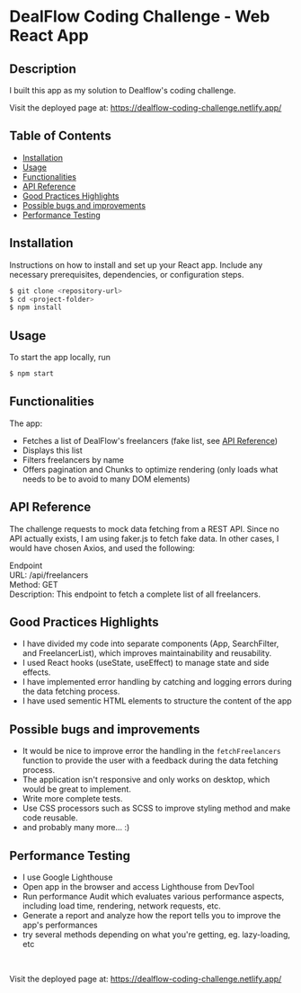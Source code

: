 # DealFlow Coding Challenge - Web React App

## Description

I built this app as my solution to Dealflow's coding challenge.

Visit the deployed page at: https://dealflow-coding-challenge.netlify.app/

## Table of Contents

- [Installation](#installation)
- [Usage](#usage)
- [Functionalities](#functionalities)
- [API Reference](#api-reference)
- [Good Practices Highlights](#good-practices-highlights)
- [Possible bugs and improvements](#possible-bugs-and-improvements)
- [Performance Testing](#performance-testing)

## Installation

Instructions on how to install and set up your React app. Include any necessary prerequisites, dependencies, or configuration steps.

```bash
$ git clone <repository-url>
$ cd <project-folder>
$ npm install
```

## Usage

To start the app locally, run

```bash
$ npm start
```

## Functionalities

The app:

- Fetches a list of DealFlow's freelancers (fake list, see [API Reference](#api-reference))
- Displays this list
- Filters freelancers by name
- Offers pagination and Chunks to optimize rendering (only loads what needs to be to avoid to many DOM elements)

## API Reference

The challenge requests to mock data fetching from a REST API.
Since no API actually exists, I am using faker.js to fetch fake data.
In other cases, I would have chosen Axios, and used the following:

Endpoint <br/>
URL: /api/freelancers <br/>
Method: GET <br/>
Description: This endpoint to fetch a complete list of all freelancers.

## Good Practices Highlights

- I have divided my code into separate components (App, SearchFilter, and FreelancerList), which improves maintainability and reusability.
- I used React hooks (useState, useEffect) to manage state and side effects.
- I have implemented error handling by catching and logging errors during the data fetching process.
- I have used sementic HTML elements to structure the content of the app

## Possible bugs and improvements

- It would be nice to improve error the handling in the `fetchFreelancers` function to provide the user with a feedback during the data fetching process.
- The application isn't responsive and only works on desktop, which would be great to implement.
- Write more complete tests.
- Use CSS processors such as SCSS to improve styling method and make code reusable.
- and probably many more... :)

## Performance Testing

- I use Google Lighthouse
- Open app in the browser and access Lighthouse from DevTool
- Run performance Audit which evaluates various performance aspects, including load time, rendering, network requests, etc.
- Generate a report and analyze how the report tells you to improve the app's performances
- try several methods depending on what you're getting, eg. lazy-loading, etc

<br/>

Visit the deployed page at: https://dealflow-coding-challenge.netlify.app/
